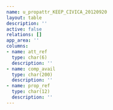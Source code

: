 ```yaml
---
name: u_propattr_KEEP_CIVICA_20120920
layout: table
description: ''
active: false
relations: []
app_area: ''
columns:
- name: att_ref
  type: char(6)
  description: ''
- name: comp_avail
  type: char(200)
  description: ''
- name: prop_ref
  type: char(12)
  description: ''
---
```


